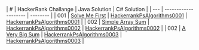 |  #  | HackerRank Challange | Java Solution | C# Solution |
| --- | -------------------- | -------- |
| 001 | [Solve Me First](https://www.hackerrank.com/challenges/solve-me-first/problem?isFullScreen=true) | [HackerrankPsAlgorithms0001](./dotnet/HackerrankPsAlgorithms0001.java) | [HackerrankPsAlgorithms0001](./dotnet/HackerrankPsAlgorithms0001.cs) |
| 002 | [Simple Array Sum](https://www.hackerrank.com/challenges/simple-array-sum/problem?isFullScreen=true) | [HackerrankPsAlgorithms0002](./dotnet/HackerrankPsAlgorithms0002.java) | [HackerrankPsAlgorithms0002](./dotnet/HackerrankPsAlgorithms0002.cs) |
| 002 | [A Very Big Sum](https://www.hackerrank.com/challenges/a-very-big-sum/problem?isFullScreen=true) | [HackerrankPsAlgorithms0003](./dotnet/HackerrankPsAlgorithms0003.java) | [HackerrankPsAlgorithms0003](./dotnet/HackerrankPsAlgorithms0003.cs) |